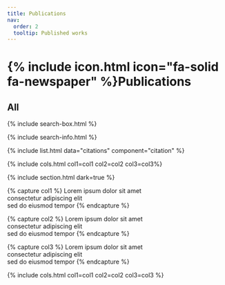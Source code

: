 ```yaml
---
title: Publications
nav:
  order: 2
  tooltip: Published works
---
```


# {% include icon.html icon="fa-solid fa-newspaper" %}Publications

## All

{% include search-box.html %}

{% include search-info.html %}

{% include list.html data="citations" component="citation" %}

{% include cols.html col1=col1 col2=col2 col3=col3%}

{% include section.html dark=true %}

{% capture col1 %}
Lorem ipsum dolor sit amet  
consectetur adipiscing elit  
sed do eiusmod tempor
{% endcapture %}

{% capture col2 %}
Lorem ipsum dolor sit amet  
consectetur adipiscing elit  
sed do eiusmod tempor
{% endcapture %}

{% capture col3 %}
Lorem ipsum dolor sit amet  
consectetur adipiscing elit  
sed do eiusmod tempor
{% endcapture %}

{% include cols.html col1=col1 col2=col2 col3=col3 %}
